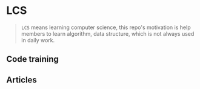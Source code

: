 # LCS

> `LCS` means learning computer science, this repo's motivation is help members to learn algorithm, data structure, which is not always used in daily work.

## Code training

## Articles